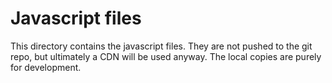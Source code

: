 # Javascript files

This directory contains the javascript files. They are not pushed to the git repo, but ultimately a CDN will be used anyway.
The local copies are purely for development.
